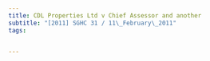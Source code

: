 ```yaml
---
title: CDL Properties Ltd v Chief Assessor and another 
subtitle: "[2011] SGHC 31 / 11\_February\_2011"
tags:


---
```


